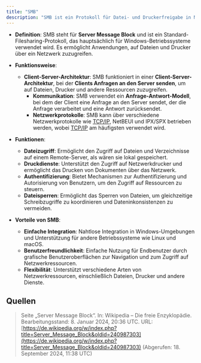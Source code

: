 ```yaml
---
title: "SMB"
description: "SMB ist ein Protokoll für Datei- und Druckerfreigabe in Netzwerken, hauptsächlich für Windows. Es ermöglicht sicheren Zugriff auf Ressourcen über Client-Server-Architektur mit Authentifizierung und Dateisperren."
---
```


- **Definition**: SMB steht für **Server Message Block** und ist ein Standard-Filesharing-Protokoll, das hauptsächlich für Windows-Betriebssysteme verwendet wird. Es ermöglicht Anwendungen, auf Dateien und Drucker über ein Netzwerk zuzugreifen.

- **Funktionsweise**:
  - **Client-Server-Architektur**: SMB funktioniert in einer **Client-Server-Architektur**, bei der **Clients Anfragen an den Server senden**, um auf Dateien, Drucker und andere Ressourcen zuzugreifen.
    - **Kommunikation**: SMB verwendet ein **Anfrage-Antwort-Modell**, bei dem der Client eine Anfrage an den Server sendet, der die Anfrage verarbeitet und eine Antwort zurücksendet.
    - **Netzwerkprotokolle**: SMB kann über verschiedene Netzwerkprotokolle wie [TCP/IP](/lerninhalte/tcp-ip-modell), NetBEUI und IPX/SPX betrieben werden, wobei [TCP/IP](/lerninhalte/tcp-ip-modell) am häufigsten verwendet wird.

- **Funktionen**:
  - **Dateizugriff**: Ermöglicht den Zugriff auf Dateien und Verzeichnisse auf einem Remote-Server, als wären sie lokal gespeichert.
  - **Druckdienste**: Unterstützt den Zugriff auf Netzwerkdrucker und ermöglicht das Drucken von Dokumenten über das Netzwerk.
  - **Authentifizierung**: Bietet Mechanismen zur Authentifizierung und Autorisierung von Benutzern, um den Zugriff auf Ressourcen zu steuern.
  - **Dateisperren**: Ermöglicht das Sperren von Dateien, um gleichzeitige Schreibzugriffe zu koordinieren und Dateninkonsistenzen zu vermeiden.

- **Vorteile von SMB**:
  - **Einfache Integration**: Nahtlose Integration in Windows-Umgebungen und Unterstützung für andere Betriebssysteme wie Linux und macOS.
  - **Benutzerfreundlichkeit**: Einfache Nutzung für Endbenutzer durch grafische Benutzeroberflächen zur Navigation und zum Zugriff auf Netzwerkressourcen.
  - **Flexibilität**: Unterstützt verschiedene Arten von Netzwerkressourcen, einschließlich Dateien, Drucker und andere Dienste.

## Quellen
> Seite „Server Message Block“. In: Wikipedia – Die freie Enzyklopädie. Bearbeitungsstand: 8. Januar 2024, 20:36 UTC. URL: [https://de.wikipedia.org/w/index.php?title=Server_Message_Block&oldid=240987303](https://de.wikipedia.org/w/index.php?title=Server_Message_Block&oldid=240987303) (Abgerufen: 18. September 2024, 11:38 UTC)
